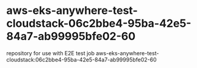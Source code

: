 # aws-eks-anywhere-test-cloudstack-06c2bbe4-95ba-42e5-84a7-ab99995bfe02-60
repository for use with E2E test job aws-eks-anywhere-test-cloudstack:06c2bbe4-95ba-42e5-84a7-ab99995bfe02-60
